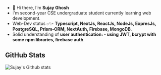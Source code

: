 - 👋 Hi there, I’m **Sujay Ghosh**
-    I'm  second-year CSE undergraduate student currently learning web development.
-   Web-Dev status ✅:- **Typescript, NextJs, ReactJs, NodeJs, ExpresJs, PostgreSQL, Prism-ORM, NextAuth, Firebase, MongoDB**.
-   Solid understanding of **user authentication: - using JWT, bcrypt with some npm libraries, firebase auth**.
 
##  GitHub Stats
![Sujay's Github stats](https://github-readme-stats.vercel.app/api?username=sujaycontributer&show_icons=true&theme=radical)
